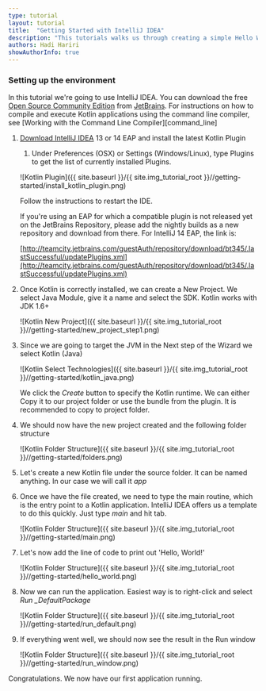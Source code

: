 ```yaml
---
type: tutorial
layout: tutorial
title:  "Getting Started with IntelliJ IDEA"
description: "This tutorials walks us through creating a simple Hello World application using IntelliJ IDEA."
authors: Hadi Hariri
showAuthorInfo: true
---
```

### Setting up the environment
In this tutorial we're going to use IntelliJ IDEA. You can download the free [Open Source Community Edition][intellijdownload] from [JetBrains][jetbrains].
For instructions on how to compile and execute Kotlin applications using the command line compiler, see [Working with the Command Line Compiler][command_line]

1. [Download IntelliJ IDEA][intellijdownload] 13 or 14 EAP and install the latest Kotlin Plugin
   1. Under Preferences (OSX) or Settings (Windows/Linux), type Plugins to get the list of currently installed Plugins.

   ![Kotlin Plugin]({{ site.baseurl }}/{{ site.img_tutorial_root }}//getting-started/install_kotlin_plugin.png)

   Follow the instructions to restart the IDE.

   If you're using an EAP for which a compatible plugin is not released yet on the JetBrains Repository, please add the nightly builds as a new repository and download from there. For IntelliJ 14 EAP, the link is:
   
   [http://teamcity.jetbrains.com/guestAuth/repository/download/bt345/.lastSuccessful/updatePlugins.xml](http://teamcity.jetbrains.com/guestAuth/repository/download/bt345/.lastSuccessful/updatePlugins.xml)
   
2. Once Kotlin is correctly installed, we can create a New Project. We select Java Module, give it a name and select the SDK. Kotlin works with JDK 1.6+

   ![Kotlin New Project]({{ site.baseurl }}/{{ site.img_tutorial_root }}//getting-started/new_project_step1.png)

3. Since we are going to target the JVM in the Next step of the Wizard we select Kotlin (Java)

   ![Kotlin Select Technologies]({{ site.baseurl }}/{{ site.img_tutorial_root }}//getting-started/kotlin_java.png)

   We click the *Create* button to specify the Kotlin runtime. We can either Copy it to our project folder or use the bundle from the plugin. It is recommended to copy
   to project folder.

4. We should now have the new project created and the following folder structure

   ![Kotlin Folder Structure]({{ site.baseurl }}/{{ site.img_tutorial_root }}//getting-started/folders.png)

5. Let's create a new Kotlin file under the source folder. It can be named anything. In our case we will call it *app*

6. Once we have the file created, we need to type the main routine, which is the entry point to a Kotlin application. IntelliJ IDEA offers us a template to do this quickly. Just type *main* and hit tab.

   ![Kotlin Folder Structure]({{ site.baseurl }}/{{ site.img_tutorial_root }}//getting-started/main.png)

7. Let's now add the line of code to print out 'Hello, World!'

   ![Kotlin Folder Structure]({{ site.baseurl }}/{{ site.img_tutorial_root }}//getting-started/hello_world.png)

8. Now we can run the application. Easiest way is to right-click and select *Run _DefaultPackage*

   ![Kotlin Folder Structure]({{ site.baseurl }}/{{ site.img_tutorial_root }}//getting-started/run_default.png)

9. If everything went well, we should now see the result in the Run window

   ![Kotlin Folder Structure]({{ site.baseurl }}/{{ site.img_tutorial_root }}//getting-started/run_window.png)

Congratulations. We now have our first application running.

[intellijdownload]: http://www.jetbrains.com/idea/download/index.html
[jetbrains]: http://www.jetbrains.com
[webdemo]: http://kotlin-demo.jetbrains.com
[getting_started_command_line]: getting_started_command_line.html
